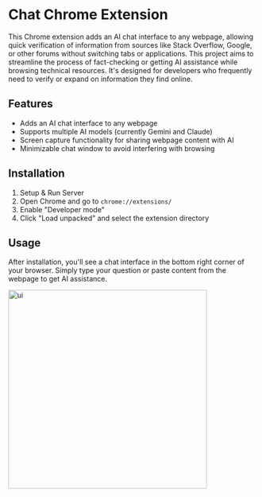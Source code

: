 # Chat Chrome Extension

This Chrome extension adds an AI chat interface to any webpage, allowing quick verification of information from sources like Stack Overflow, Google, or other forums without switching tabs or applications. This project aims to streamline the process of fact-checking or getting AI assistance while browsing technical resources. It's designed for developers who frequently need to verify or expand on information they find online.

## Features

- Adds an AI chat interface to any webpage
- Supports multiple AI models (currently Gemini and Claude)
- Screen capture functionality for sharing webpage content with AI
- Minimizable chat window to avoid interfering with browsing

## Installation

1. Setup & Run Server
2. Open Chrome and go to `chrome://extensions/`
3. Enable "Developer mode"
4. Click "Load unpacked" and select the extension directory

## Usage

After installation, you'll see a chat interface in the bottom right corner of your browser. Simply type your question or paste content from the webpage to get AI assistance.

<img src="https://i.imghippo.com/files/KsOo11725375563.png" alt="ui" width="400"/>

